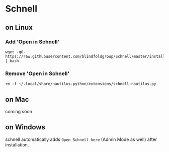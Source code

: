 # Schnell

## on Linux

### Add 'Open in Schnell'

```
wget -qO- https://raw.githubusercontent.com/blindfoldgroup/Schnell/master/install.sh | bash
```

### Remove 'Open in Schnell'

```
rm -f ~/.local/share/nautilus-python/extensions/schnell-nautilus.py

```

## on Mac
coming soon

## on Windows

schnell automatically adds `Open Schnell here` (Admin Mode as well) after installation.
